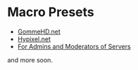 # Macro Presets
- [GommeHD.net](GamingCrafthd.github.io/minecraft/macro-presets/gommehd.txt)
- [Hypixel.net](GamingCrafthd.github.io/minecraft/macro-presets/hypixel.txt)
- [For Admins and Moderators of Servers](GamingCrafthd.github.io/minecraft/macro-presets/admin.txt)

and more soon.
